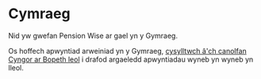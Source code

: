 # Cymraeg

Nid yw gwefan Pension Wise ar gael yn y Gymraeg.

Os hoffech apwyntiad arweiniad yn y Gymraeg, [cysylltwch â'ch canolfan Cyngor ar Bopeth leol](http://www.adviceguide.org.uk/cy/wales/about_this_site/get_advice.htm) i drafod argaeledd apwyntiadau wyneb yn wyneb yn lleol.
